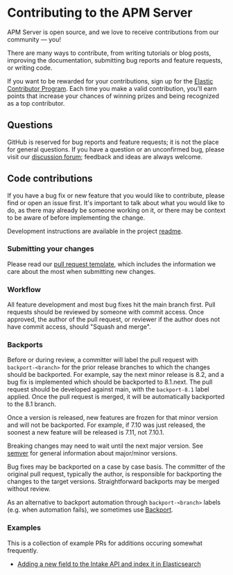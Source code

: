 # Contributing to the APM Server

APM Server is open source, and we love to receive contributions from our community — you!

There are many ways to contribute,
from writing tutorials or blog posts,
improving the documentation,
submitting bug reports and feature requests, or writing code.

If you want to be rewarded for your contributions, sign up for the
[Elastic Contributor Program](https://www.elastic.co/community/contributor).
Each time you make a valid contribution, you’ll earn points that increase your chances of winning prizes and being recognized as a top contributor.

## Questions

GitHub is reserved for bug reports and feature requests; it is not the place
for general questions. If you have a question or an unconfirmed bug, please
visit our [discussion forum](https://discuss.elastic.co/c/apm);
feedback and ideas are always welcome.

## Code contributions

If you have a bug fix or new feature that you would like to contribute,
please find or open an issue first.
It's important to talk about what you would like to do,
as there may already be someone working on it,
or there may be context to be aware of before implementing the change.

Development instructions are available in the project [readme](README.md#apm-server-development).

### Submitting your changes

Please read our [pull request template](.github/pull_request_template.md), which includes the information we care about the most when submitting new changes.

### Workflow

All feature development and most bug fixes hit the main branch first.
Pull requests should be reviewed by someone with commit access.
Once approved,
the author of the pull request,
or reviewer if the author does not have commit access,
should "Squash and merge".

### Backports

Before or during review, a committer will label the pull request with `backport-<branch>` for the
prior release branches to which the changes should be backported. For example, say the next minor
release is 8.2, and a bug fix is implemented which should be backported to 8.1.next. The pull request
should be developed against main, with the `backport-8.1` label applied. Once the pull request is merged,
it will be automatically backported to the 8.1 branch.

Once a version is released, new features are frozen for that minor version and will not be backported.
For example, if 7.10 was just released, the soonest a new feature will be released is 7.11, not 7.10.1.

Breaking changes may need to wait until the next major version.
See [semver](https://semver.org/) for general information about major/minor versions.

Bug fixes may be backported on a case by case basis. The committer of the original pull request,
typically the author, is responsible for backporting the changes to the target versions.
Straightforward backports may be merged without review.

As an alternative to backport automation through `backport-<branch>` labels (e.g. when automation fails),
we sometimes use [Backport](https://github.com/sqren/backport).

### Examples

This is a collection of example PRs for additions occuring somewhat frequently.

* [Adding a new field to the Intake API and index it in Elasticsearch](https://github.com/elastic/apm-server/pull/4626#issue-555484976)
